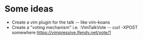 # Some ideas

- Create a vim plugin for the talk -- like vim-koans
- Create a "voting mechanism" i.e. :VimTalkVote -- curl -XPOST somewhere https://vimpressive.lfendy.net/vote/1


